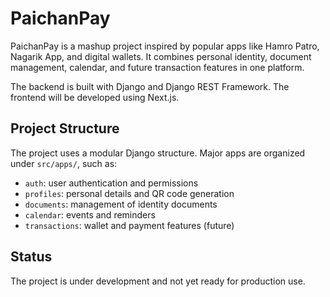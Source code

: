 # PaichanPay

PaichanPay is a mashup project inspired by popular apps like Hamro Patro, Nagarik App, and digital wallets. It combines personal identity, document management, calendar, and future transaction features in one platform.

The backend is built with Django and Django REST Framework. The frontend will be developed using Next.js.

## Project Structure

The project uses a modular Django structure. Major apps are organized under `src/apps/`, such as:

- `auth`: user authentication and permissions
- `profiles`: personal details and QR code generation
- `documents`: management of identity documents
- `calendar`: events and reminders
- `transactions`: wallet and payment features (future)

## Status

The project is under development and not yet ready for production use.
